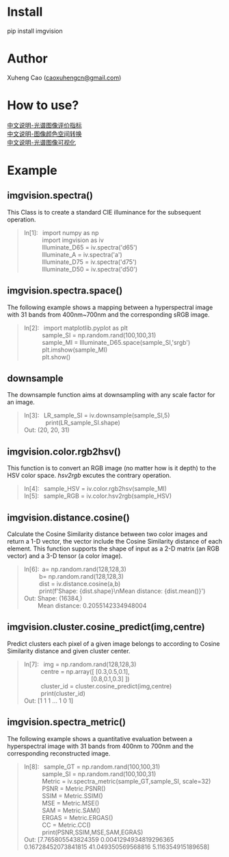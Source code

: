 # Install
pip install imgvision  

# Author
Xuheng Cao (caoxuhengcn@gmail.com)
# How to use?
[中文说明-光谱图像评价指标](https://blog.csdn.net/Syuhen/article/details/125424579)  
[中文说明-图像颜色空间转换](https://blog.csdn.net/Syuhen/article/details/122777454)  
[中文说明-光谱图像可视化](https://blog.csdn.net/Syuhen/article/details/122761014)  



# Example

## imgvision.spectra()
This Class is to create a standard CIE illuminance for the subsequent operation.  
>In[1]: &ensp;import numpy as np  
&emsp;&emsp;&emsp;import imgvision as iv  
&emsp;&emsp;&emsp;Illuminate_D65 = iv.spectra('d65')  
&emsp;&emsp;&emsp;Illuminate_A = iv.spectra('a')  
&emsp;&emsp;&emsp;Illuminate_D75 = iv.spectra('d75')  
&emsp;&emsp;&emsp;Illuminate_D50 = iv.spectra('d50')  

## imgvision.spectra.space()
The following example shows a mapping between a hyperspectral image with 31 bands from 400nm~700nm and the corresponding sRGB image.  
>In[2]:  &ensp;import matplotlib.pyplot as plt  
&emsp;&emsp;&emsp;sample_SI = np.random.rand(100,100,31)  
&emsp;&emsp;&emsp;sample_MI = Illuminate_D65.space(sample_SI,'srgb')  
&emsp;&emsp;&emsp;plt.imshow(sample_MI)  
&emsp;&emsp;&emsp;plt.show()  

## downsample 
The downsample function aims at downsampling with any scale factor for an image.  
>In[3]: &ensp;LR_sample_SI = iv.downsample(sample_SI,5)  
 &emsp; &emsp; &emsp;print(LR_sample_SI.shape)  
Out:    (20, 20, 31)  

## imgvision.color.rgb2hsv()
This function is to convert an RGB image (no matter how is it depth) to the HSV color space.  *hsv2rgb* excutes the contrary operation.  
>In[4]:&ensp; sample_HSV = iv.color.rgb2hsv(sample_MI)  
>In[5]: &ensp;sample_RGB =  iv.color.hsv2rgb(sample_HSV)  

## imgvision.distance.cosine()
Calculate the Cosine Similarity distance between two color images and return a 1-D vector, the vector include the Cosine Similarity distance of each element. This function supports the shape of input as a 2-D matrix (an RGB vector) and a 3-D tensor (a color image).

>In[6]:&ensp;a= np.random.rand(128,128,3)  
 &emsp;&emsp;&ensp;b= np.random.rand(128,128,3)  
 &emsp;&emsp;&ensp;dist = iv.distance.cosine(a,b)  
 &emsp;&emsp;&ensp;print(f'Shape: {dist.shape}\nMean distance: {dist.mean()}')  
Out:  Shape: (16384,)  
 &emsp; &emsp;Mean distance: 0.2055142334948004
 
## imgvision.cluster.cosine_predict(img,centre)
Predict clusters each pixel of a given image belongs to according to Cosine Similarity distance and given cluster center.
>In[7]:&ensp; img = np.random.rand(128,128,3)  
 &emsp; &emsp;&ensp;centre = np.array([ [0.3,0.5,0.1],  
  &emsp; &emsp; &emsp;&emsp; &emsp;&ensp;&emsp; &emsp; &emsp; &emsp;[0.8,0.1,0.3] ])  
 &emsp; &emsp;&ensp;cluster_id = cluster.cosine_predict(img,centre)  
 &emsp; &emsp;&ensp;print(cluster_id)  
Out: [1 1 1 ... 1 0 1]

## imgvision.spectra_metric()
The following example shows a quantitative evaluation between a hyperspectral image with 31 bands from 400nm to 700nm and the corresponding reconstructed image.  
>In[8]:  &ensp;sample_GT = np.random.rand(100,100,31)  
&emsp;&emsp;&emsp;sample_SI = np.random.rand(100,100,31)  
&emsp;&emsp;&emsp;Metric = iv.spectra_metric(sample_GT,sample_SI, scale=32)  
&emsp;&emsp;&emsp;PSNR = Metric.PSNR()  
&emsp;&emsp;&emsp;SSIM = Metric.SSIM()  
&emsp;&emsp;&emsp;MSE = Metric.MSE()  
&emsp;&emsp;&emsp;SAM = Metric.SAM()  
&emsp;&emsp;&emsp;ERGAS = Metric.ERGAS()    
&emsp;&emsp;&emsp;CC = Metric.CC()    
&emsp;&emsp;&emsp;print(PSNR,SSIM,MSE,SAM,EGRAS)   
Out: [7.765805543824359 0.0041294934819296365 0.16728452073841815 41.049350569568816 5.116354915189658]
